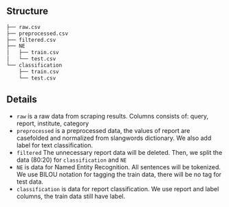 ## Structure

```bash
├── raw.csv
├── preprocessed.csv
├── filtered.csv
├── NE
│   ├── train.csv
│   └── test.csv
└── classification
    ├── train.csv
    └── test.csv
```

## Details

* `raw` is a raw data from scraping results. Columns consists of: query, report, institute, category
*  `preprocessed` is a preprocessed data, the values of report are casefolded and normalized from slangwords dictionary. We also add label for text classification.
*  `filtered` The unnecessary report data will be deleted. Then, we split the data (80:20) for `classification` and `NE`
*  `NE` is data for Named Entity Recognition. All sentences will be tokenized. We use BILOU notation for tagging the train data, there will be no tag for test data.
*  `classification` is data for report classification. We use report and label columns, the train data still have label.
